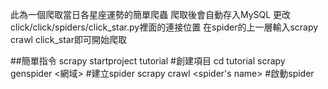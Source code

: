 此為一個爬取當日各星座運勢的簡單爬蟲
爬取後會自動存入MySQL
更改click/click/spiders/click_star.py裡面的連接位置
在spider的上一層輸入scrapy crawl click_star即可開始爬取



##簡單指令
scrapy startproject tutorial        #創建項目
cd tutorial
scrapy genspider <name> <網域>      #建立spider
scrapy crawl <spider's name>        #啟動spider

